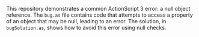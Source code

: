 This repository demonstrates a common ActionScript 3 error: a null object reference.  The `bug.as` file contains code that attempts to access a property of an object that may be null, leading to an error. The solution, in `bugSolution.as`, shows how to avoid this error using null checks.